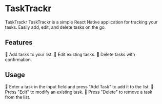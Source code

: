

# TaskTrackr

TaskTrackr
TaskTrackr is a simple React Native application for tracking your tasks. Easily add, edit, and delete tasks on the go.

## Features

📌 Add tasks to your list.
📌 Edit existing tasks.
📌 Delete tasks with confirmation.

## Usage

📌 Enter a task in the input field and press "Add Task" to add it to the list.
📌 Press "Edit" to modify an existing task.
📌 Press "Delete" to remove a task from the list.
